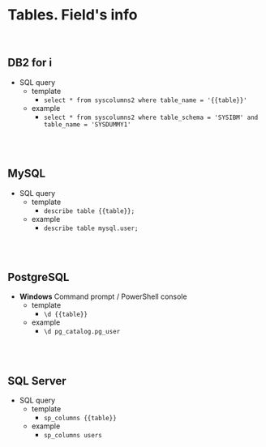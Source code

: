 # Tables. Field's info
<br />

## DB2 for i

* SQL query
    * template
        * `select * from syscolumns2 where table_name = '{{table}}'`
    * example
        * `select * from syscolumns2 where table_schema = 'SYSIBM' and table_name = 'SYSDUMMY1'`
<br />
<br />

## MySQL

* SQL query
    * template
        * `describe table {{table}};`
    * example
        * `describe table mysql.user;`
<br />
<br />

## PostgreSQL

* **Windows** Command prompt / PowerShell console
    * template
        * `\d {{table}}`
    * example
        * `\d pg_catalog.pg_user`
<br />
<br />

## SQL Server

* SQL query
    * template
        * `sp_columns {{table}}`
    * example
        * `sp_columns users`
